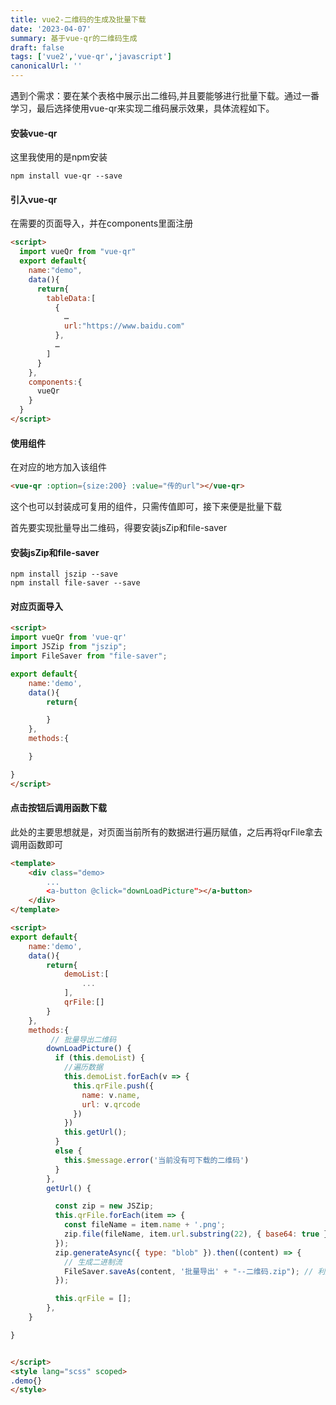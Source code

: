 ```yaml
---
title: vue2-二维码的生成及批量下载
date: '2023-04-07'
summary: 基于vue-qr的二维码生成
draft: false
tags: ['vue2','vue-qr','javascript']
canonicalUrl: ''
---
```

遇到个需求：要在某个表格中展示出二维码,并且要能够进行批量下载。通过一番学习，最后选择使用vue-qr来实现二维码展示效果，具体流程如下。

#### 安装vue-qr
这里我使用的是npm安装
```
npm install vue-qr --save
```
#### 引入vue-qr
在需要的页面导入，并在components里面注册
```html
<script>
  import vueQr from "vue-qr"
  export default{
    name:"demo",
    data(){
      return{
        tableData:[
          {
            …
            url:"https://www.baidu.com"
          },
          …
        ]
      }
    },
    components:{
      vueQr
    }
  }
</script>

```
#### 使用组件
在对应的地方加入该组件
```html
<vue-qr :option={size:200} :value="传的url"></vue-qr>
```
这个也可以封装成可复用的组件，只需传值即可，接下来便是批量下载

首先要实现批量导出二维码，得要安装jsZip和file-saver

#### 安装jsZip和file-saver
```
npm install jszip --save
npm install file-saver --save
```

#### 对应页面导入

```html
<script>
import vueQr from 'vue-qr'
import JSZip from "jszip";
import FileSaver from "file-saver";

export default{
    name:'demo',
    data(){
        return{

        }
    },
    methods:{

    }

}
</script>
```

#### 点击按钮后调用函数下载
此处的主要思想就是，对页面当前所有的数据进行遍历赋值，之后再将qrFile拿去调用函数即可
```html
<template>
    <div class="demo>
        ...
        <a-button @click="downLoadPicture"></a-button>
    </div>
</template>

<script>
export default{
    name:'demo',
    data(){
        return{
            demoList:[
                ...
            ],
            qrFile:[]
        }
    },
    methods:{
         // 批量导出二维码
        downLoadPicture() {
          if (this.demoList) {
            //遍历数据
            this.demoList.forEach(v => {
              this.qrFile.push({
                name: v.name,
                url: v.qrcode
              })
            })
            this.getUrl();
          }
          else {
            this.$message.error('当前没有可下载的二维码')
          }
        },
        getUrl() {

          const zip = new JSZip;
          this.qrFile.forEach(item => {
            const fileName = item.name + '.png';
            zip.file(fileName, item.url.substring(22), { base64: true }); //向zip中添加文件
          });
          zip.generateAsync({ type: "blob" }).then((content) => {
            // 生成二进制流
            FileSaver.saveAs(content, '批量导出' + "--二维码.zip"); // 利用file-saver保存文件
          });

          this.qrFile = [];
        },
    }

}


</script>
<style lang="scss" scoped>
.demo{}
</style>
```